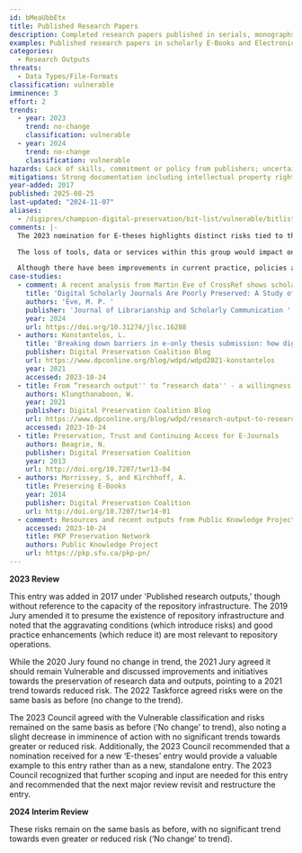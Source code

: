 ```yaml
---
id: bMeaUbbEtx
title: Published Research Papers
description: Completed research papers published in serials, monographs or theses which fall under specific collecting policies of research libraries or archives and are managed through dedicated repository infrastructures.
examples: Published research papers in scholarly E-Books and Electronic Journals; Electronic theses (E-theses)
categories:
  - Research Outputs
threats:
  - Data Types/File-Formats
classification: vulnerable
imminence: 3
effort: 2
trends:
  - year: 2023
    trend: no-change
    classification: vulnerable
  - year: 2024
    trend: no-change
    classification: vulnerable
hazards: Lack of skills, commitment or policy from publishers; uncertainty over IPR or the presence of orphaned work; embedded complex objects; unstable funding for repository; lack of strategic investment; complex external dependencies; lack of persistent identifiers; bespoke formats; lack of legal deposit mandate
mitigations: Strong documentation including intellectual property rights; clarity of preservation path and ensuing responsibilities; credible preservation plan; proven capacity of repository; legal deposit preservation copying; post-cancellation access service; persistent identifiers used consistently; non-proprietary formats used and validated; minimal or well managed external dependencies.
year-added: 2017
published: 2025-08-25
last-updated: "2024-11-07"
aliases:
  - /digipres/champion-digital-preservation/bit-list/vulnerable/bitlist-published-research-papers
comments: |-
  The 2023 nomination for E-theses highlights distinct risks tied to these digital published materials. E-theses tend to be sole documents which when published by universities may get harvested into other aggregators or resources but in many cases the only copy (with no physical/analogue copy) sits on an Institution's repository. In addition, many are deposited in PDF format (of many varieties and many don't even attempt to use PDF/A etc.) risking long term accessibility and re-use. However, the breadth of risks goes beyond just the PDF variety, as e-theses often include databases, audiovisual materials, websites, and more.

  The loss of tools, data or services within this group would impact on people and sectors around the world. Particularly those involved with reproducibility and those wishing to use the datasets for further research.

  Although there have been improvements in current practice, policies and workflows, there is still a significant corpus of information that was deposited before these improvements came into force. It is unlikely that there will be the time, will or resources to bring this information up to current standards.
case-studies:
  - comment: A recent analysis from Martin Eve of CrossRef shows scholarly content at risk. The findings, based on the assessment of around 7.5 million of the e-books and articles for which CrossRef provides a fixed identifier or Digital Object Identifier, suggest that around a quarter of academic publications are not being preserved for the future. For c. 2 million articles in the study there were no evidence of them being preserved, and 4.3 of works studied were preserved in at least one place.
    title: 'Digital Scholarly Journals Are Poorly Preserved: A Study of 7 Million Articles'
    authors: 'Eve, M. P. '
    publisher: 'Journal of Librarianship and Scholarly Communication '
    year: 2024
    url: https://doi.org/10.31274/jlsc.16288
  - authors: Konstantelos, L.
    title: 'Breaking down barriers in e-only thesis submission: how digital preservation contributes to the conversation at the University of Glasgow'
    publisher: Digital Preservation Coalition Blog
    url: https://www.dpconline.org/blog/wdpd/wdpd2021-konstantelos
    year: 2021
    accessed: 2023-10-24
  - title: From “research output'' to “research data'' - a willingness to move forward?
    authors: Klungthanaboon, W.
    year: 2021
    publisher: Digital Preservation Coalition Blog
    url: https://www.dpconline.org/blog/wdpd/research-output-to-research-data
    accessed: 2023-10-24
  - title: Preservation, Trust and Continuing Access for E-Journals
    authors: Beagrie, N.
    publisher: Digital Preservation Coalition
    year: 2013
    url: http://doi.org/10.7207/twr13-04
  - authors: Morrissey, S, and Kirchhoff, A.
    title: Preserving E-Books
    year: 2014
    publisher: Digital Preservation Coalition
    url: http://doi.org/10.7207/twr14-01
  - comment: Resources and recent outputs from Public Knowledge Project (PKP) Preservation Network, which developed to digitally preserve Open Journal Systems (OJS) journals.
    accessed: 2023-10-24
    title: PKP Preservation Network
    authors: Public Knowledge Project
    url: https://pkp.sfu.ca/pkp-pn/
---
```

**2023 Review**

This entry was added in 2017 under 'Published research outputs,' though without reference to the capacity of the repository infrastructure. The 2019 Jury amended it to presume the existence of repository infrastructure and noted that the aggravating conditions (which introduce risks) and good practice enhancements (which reduce it) are most relevant to repository operations.

While the 2020 Jury found no change in trend, the 2021 Jury agreed it should remain Vulnerable and discussed improvements and initiatives towards the preservation of research data and outputs, pointing to a 2021 trend towards reduced risk. The 2022 Taskforce agreed risks were on the same basis as before (no change to the trend).

The 2023 Council agreed with the Vulnerable classification and risks remained on the same basis as before (‘No change’ to trend), also noting a slight decrease in imminence of action with no significant trends towards greater or reduced risk. Additionally, the 2023 Council recommended that a nomination received for a new ‘E-theses’ entry would provide a valuable example to this entry rather than as a new, standalone entry. The 2023 Council recognized that further scoping and input are needed for this entry and recommended that the next major review revisit and restructure the entry.

**2024 Interim Review**

These risks remain on the same basis as before, with no significant trend towards even greater or reduced risk (‘No change’ to trend).
